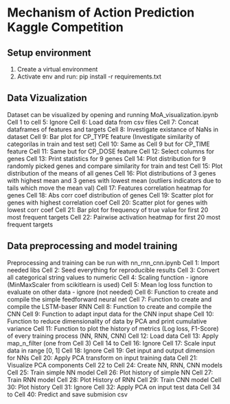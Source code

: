 # Mechanism of Action Prediction Kaggle Competition

## Setup environment
1) Create a virtual environment
2) Activate env and run: pip install -r requirements.txt

## Data Vizualization
Dataset can be visualized by opening and running MoA_visualization.ipynb
Cell 1 to cell 5: Ignore
Cell 6: Load data from csv files
Cell 7: Concat dataframes of features and targets
Cell 8: Investigate existance of NaNs in dataset
Cell 9: Bar plot for CP_TYPE feature (Investigate similarity of categorilas in train and test set)
Cell 10: Same as Cell 9 but for CP_TIME feature
Cell 11: Same but for CP_DOSE feature
Cell 12: Select columns for genes
Cell 13: Print statistics for 9 genes
Cell 14: Plot distribution for 9 randomly picked genes and compare similarity for train and test
Cell 15: Plot distribution of the means of all genes
Cell 16: Plot distributions of 3 genes with highest mean and 3 genes with lowest mean (outliers indicators due to tails which move the mean val)
Cell 17: Features correlation heatmap for genes
Cell 18: Abs corr coef distribution of genes
Cell 19: Scatter plot for genes with highest correlation coef
Cell 20: Scatter plot for genes with lowest corr coef
Cell 21: Bar plot for frequency of true value for first 20 most frequent targets
Cell 22: Pairwise activation heatmap for first 20 most frequent targets

## Data preprocessing and model training
Preprocessing and training can be run with nn_rnn_cnn.ipynb
Cell 1: Import needed libs
Cell 2: Seed everything for reproducible results
Cell 3: Convert all categorical string values to numeric
Cell 4: Scaling function - ignore (MinMaxScaler from scikitlearn is used)
Cell 5: Mean log loss function to evaluate on other data - ignore (not needed)
Cell 6: Function to create and compile the simple feedforward neural net
Cell 7: Function to create and compile the LSTM-baser RNN
Cell 8: Function to create and compile the CNN
Cell 9: Function to adapt input data for the CNN input shape
Cell 10: Function to reduce dimensionality of data by PCA and print cumulative variance
Cell 11: Function to plot the history of metrics (Log loss, F1-Score) of every training process (NN, RNN, CNN)
Cell 12: Load data
Cell 13: Apply map_n_filter (one from Cell 3)
Cell 14 to Cell 16: Ignore
Cell 17: Scale input data in range [0, 1]
Cell 18: Ignore
Cell 19: Get input and output dimension for NNs
Cell 20: Apply PCA transform on input training data
Cell 21: Visualize PCA components
Cell 22 to Cell 24: Create NN, RNN, CNN models
Cell 25: Train simple NN model
Cell 26: Plot history of simple NN
Cell 27: Train RNN model
Cell 28: Plot History of RNN
Cell 29: Train CNN model
Cell 30: Plot history
Cell 31: Ignore
Cell 32: Apply PCA on input test data
Cell 34 to Cell 40: Predict and save submision csv
